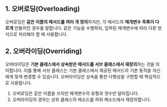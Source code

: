
## 1. 오버로딩(Overloading)
오버로딩은 **같은 이름의 메서드를 여러 개 정의**하지만, 각 메서드의 **매개변수 목록이 다르게** 만들어진 경우를 말합니다. 
같은 기능을 수행하되, 입력된 매개변수에 따라 다른 방식으로 처리해야 할 때 사용합니다.

## 2. 오버라이딩(Overriding)
오버라이딩은 **기본 클래스에서 상속받은 메서드를 서브 클래스에서 재정의**하는 것을 의미합니다. 이를 통해 서브 클래스는 기본 클래스에서 제공된 메서드의 기본 동작을 자신에게 맞게 변경할 수 있습니다. 오버라이딩은 상속을 통한 다형성을 구현할 때 핵심적으로 사용됩니다.

1. 오버로딩은 같은 이름을 쓰지만 매개변수의 유형과 갯수만 달라집니다.
2. 오버라이딩의 경우는 상위 클래스의 메소드를 하위 메소드에서 재정의합니다.